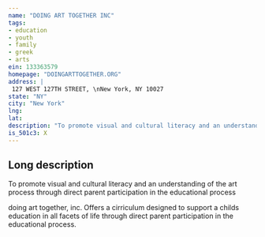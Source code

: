 ```yaml
---
name: "DOING ART TOGETHER INC"
tags:
- education
- youth
- family
- greek
- arts
ein: 133363579
homepage: "DOINGARTTOGETHER.ORG"
address: |
 127 WEST 127TH STREET, \nNew York, NY 10027
state: "NY"
city: "New York"
lng: 
lat: 
description: "To promote visual and cultural literacy and an understanding of the art process through direct parent participation in the educational process"
is_501c3: X
---
```


## Long description

To promote visual and cultural literacy and an understanding of the art process through direct parent participation in the educational process
  
  doing art together, inc. Offers a cirriculum designed to support a childs education in all facets of life through direct parent participation in the educational process. 
